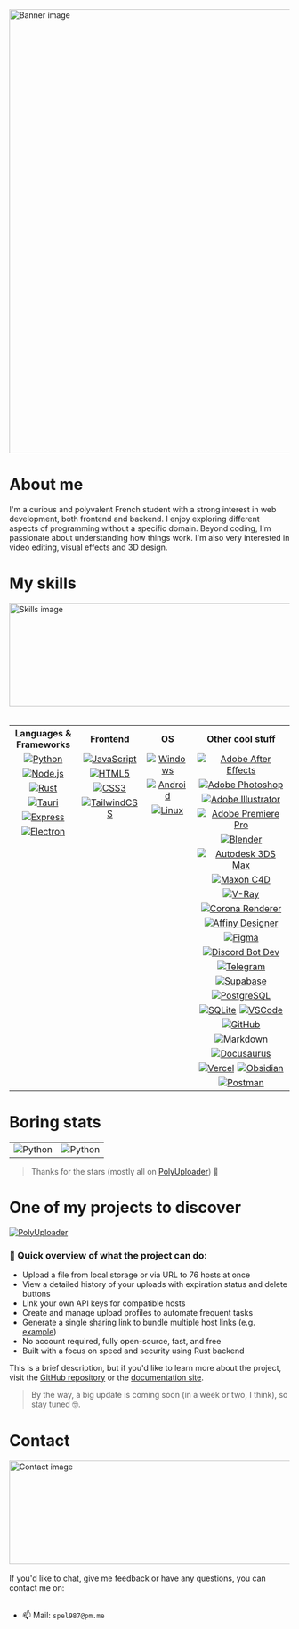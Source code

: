 <img width="1650" height="796" alt="Banner image" src="https://github.com/user-attachments/assets/3de962d3-36ed-4727-8101-5b1e5cbcef5d" />

# About me

I'm a curious and polyvalent French student with a strong interest in web development, both frontend and backend. I enjoy exploring different aspects of programming without a specific domain. Beyond coding, I'm passionate about understanding how things work. I'm also very interested in video editing, visual effects and 3D design.

# My skills

<img width="1650" height="185" alt="Skills image" src="https://github.com/user-attachments/assets/2a584d1d-9d46-4a10-8771-f50e558319c5" />
<br><br>
<table>
  <tr>
    <th>Languages & Frameworks</th>
    <th>Frontend</th>
    <th>OS</th>
    <th>Other cool stuff</th>
  </tr>
  <tr>
    <td align="center" style="vertical-align: top;">
      <div style="display: flex; flex-wrap: wrap; justify-content: center; gap: 6px;">
        <a href="https://www.python.org/" target="_blank"><img src="https://api.iconify.design/simple-icons:python.svg?color=%23e75820&height=25" title="Python"/></a>
        <a href="https://nodejs.org/en" target="_blank"><img src="https://api.iconify.design/devicon-plain:nodejs-wordmark.svg?color=%23e75820&height=25" title="Node.js"/></a>
        <a href="https://www.rust-lang.org/" target="_blank"><img src="https://api.iconify.design/simple-icons:rust.svg?color=%23e75820&height=25" title="Rust"/></a>
        <a href="https://tauri.app/" target="_blank"><img src="https://api.iconify.design/simple-icons:tauri.svg?color=%23e75820&height=25" title="Tauri"/></a>
        <a href="https://expressjs.com/" target="_blank"><img src="https://api.iconify.design/simple-icons:express.svg?color=%23e75820&height=25" title="Express"/></a>
        <a href="https://www.electronjs.org/" target="_blank"><img src="https://api.iconify.design/simple-icons:electron.svg?color=%23e75820&height=25" title="Electron"/></a>
      </div>
    </td>
    <td align="center" style="vertical-align: top;">
      <div style="display: flex; flex-wrap: wrap; justify-content: center; gap: 6px;">
        <a href="https://developer.mozilla.org/en-US/docs/Web/JavaScript" target="_blank"><img src="https://api.iconify.design/simple-icons:javascript.svg?color=%23e75820&height=25" title="JavaScript"/></a>
        <a href="https://developer.mozilla.org/en-US/docs/Web/HTML" target="_blank"><img src="https://api.iconify.design/simple-icons:html5.svg?color=%23e75820&height=25" title="HTML5"/></a>
        <a href="https://developer.mozilla.org/en-US/docs/Web/CSS" target="_blank"><img src="https://api.iconify.design/simple-icons:css3.svg?color=%23e75820&height=25" title="CSS3"/></a>
        <a href="https://tailwindcss.com/" target="_blank"><img src="https://api.iconify.design/simple-icons:tailwindcss.svg?color=%23e75820&height=25" title="TailwindCSS"/></a>
      </div>
    </td>
    <td align="center" style="vertical-align: top;">
      <div style="display: flex; flex-wrap: wrap; justify-content: center; gap: 6px;">
        <a href="https://microsoft.com/windows" target="_blank"><img src="https://api.iconify.design/simple-icons:windows.svg?color=%23e75820&height=25" title="Windows"/></a>
        <a href="https://www.android.com/" target="_blank"><img src="https://api.iconify.design/simple-icons:android.svg?color=%23e75820&height=25" title="Android"/></a>
        <a href="https://www.kernel.org/" target="_blank"><img src="https://api.iconify.design/simple-icons:linux.svg?color=%23e75820&height=25" title="Linux"/></a>
      </div>
    </td>
    <td align="center" style="vertical-align: top;">
      <div style="display: flex; flex-wrap: wrap; justify-content: center; gap: 6px;">
        <a href="https://www.adobe.com/products/aftereffects.html" target="_blank"><img src="https://api.iconify.design/simple-icons:adobeaftereffects.svg?color=%23e75820&height=25" title="Adobe After Effects"/></a>
        <a href="https://www.adobe.com/products/photoshop.html" target="_blank"><img src="https://api.iconify.design/simple-icons:adobephotoshop.svg?color=%23e75820&height=25" title="Adobe Photoshop"/></a>
        <a href="https://www.adobe.com/products/illustrator.html" target="_blank"><img src="https://api.iconify.design/simple-icons:adobeillustrator.svg?color=%23e75820&height=25" title="Adobe Illustrator"/></a>
        <a href="https://www.adobe.com/products/premiere.html" target="_blank"><img src="https://api.iconify.design/simple-icons:adobepremierepro.svg?color=%23e75820&height=25" title="Adobe Premiere Pro"/></a>
        <a href="https://www.blender.org/" target="_blank"><img src="https://api.iconify.design/simple-icons:blender.svg?color=%23e75820&height=25" title="Blender"/></a>
        <a href="https://www.autodesk.fr/products/3ds-max/overview" target="_blank"><img src="https://api.iconify.design/devicon-plain:3dsmax.svg?color=%23e75820&height=25" title="Autodesk 3DS Max"/></a>
        <a href="https://www.maxon.net/en/cinema-4d" target="_blank"><img src="https://api.iconify.design/simple-icons:cinema4d.svg?color=%23e75820&height=25" title="Maxon C4D"/></a>
        <a href="https://www.chaos.com/vray/3ds-max" target="_blank"><img src="https://api.iconify.design/file-icons:v-ray.svg?color=%23e75820&height=25" title="V-Ray"/></a>
        <a href="https://corona-renderer.com/" target="_blank"><img src="https://api.iconify.design/simple-icons:coronarenderer.svg?color=%23e75820&height=25" title="Corona Renderer"/></a>
        <a href="https://affinity.serif.com/en/designer/" target="_blank"><img src="https://api.iconify.design/simple-icons:affinitydesigner.svg?color=%23e75820&height=25" title="Affiny Designer"/></a>
        <a href="https://www.figma.com/" target="_blank"><img src="https://api.iconify.design/simple-icons:figma.svg?color=%23e75820&height=25" title="Figma"/></a>
        <a href="https://discord.com/developers/docs/intro" target="_blank"><img src="https://api.iconify.design/simple-icons:discord.svg?color=%23e75820&height=25" title="Discord Bot Dev"/></a>
        <a href="https://core.telegram.org/" target="_blank"><img src="https://api.iconify.design/simple-icons:telegram.svg?color=%23e75820&height=25" title="Telegram"/></a>
        <a href="https://supabase.com/" target="_blank"><img src="https://api.iconify.design/simple-icons:supabase.svg?color=%23e75820&height=25" title="Supabase"/></a>
        <a href="https://www.postgresql.org/" target="_blank"><img src="https://api.iconify.design/simple-icons:postgresql.svg?color=%23e75820&height=25" title="PostgreSQL"/></a>
        <a href="https://www.sqlite.org/" target="_blank"><img src="https://api.iconify.design/simple-icons:sqlite.svg?color=%23e75820&height=25" title="SQLite"/></a>
        <a href="https://code.visualstudio.com/" target="_blank"><img src="https://api.iconify.design/simple-icons:visualstudiocode.svg?color=%23e75820&height=25" title="VSCode"/></a>
        <a href="https://github.com/" target="_blank"><img src="https://api.iconify.design/simple-icons:github.svg?color=%23e75820&height=25" title="GitHub"/></a>
        <a><img src="https://api.iconify.design/simple-icons:markdown.svg?color=%23e75820&height=25" title="Markdown"/></a>
        <a href="https://docusaurus.io/" target="_blank"><img src="https://api.iconify.design/simple-icons:docusaurus.svg?color=%23e75820&height=25" title="Docusaurus"/></a>
        <a href="https://vercel.com/" target="_blank"><img src="https://api.iconify.design/simple-icons:vercel.svg?color=%23e75820&height=25" title="Vercel"/></a>
        <a href="https://obsidian.md/" target="_blank"><img src="https://api.iconify.design/simple-icons:obsidian.svg?color=%23e75820&height=25" title="Obsidian"/></a>
        <a href="https://postman.com/" target="_blank"><img src="https://api.iconify.design/simple-icons:postman.svg?color=%23e75820&height=25" title="Postman"/></a>
      </div>
    </td>
  </tr>
</table>


# Boring stats

<table>
  <tr>
    <td align="center" style="vertical-align: top;">
      <div style="display: flex; flex-wrap: wrap; justify-content: center;">
        <img src="https://github-readme-stats.vercel.app/api?username=spel987&show_icons=true&count_private=true&hide_border=true&icon_color=e75820&bg_color=0D0D0D&title_color=e75820&text_color=fff&border_radius=30" title="Python"/>
      </div>
    </td>
    <td align="center" style="vertical-align: top;">
      <div style="display: flex; flex-wrap: wrap; justify-content: center;">
        <img src="https://github-readme-stats.vercel.app/api/top-langs?username=spel987&show_icons=true&count_private=true&hide_border=true&icon_color=e75820&bg_color=0D0D0D&title_color=e75820&text_color=fff&border_radius=30" title="Python"/>
      </div>
    </td>
  </tr>
</table>

> Thanks for the stars (mostly all on [PolyUploader](https://github.com/spel987/PolyUploader)) 🙏

# One of my projects to discover

<div>

[![PolyUploader](https://github-readme-stats.vercel.app/api/pin/?username=spel987&repo=PolyUploader&show_icons=true&count_private=true&hide_border=true&icon_color=e75820&bg_color=0D0D0D&title_color=e75820&text_color=fff&border_radius=20)](https://github.com/spel987/PolyUploader)

</div>

### 🚀 Quick overview of what the project can do:

- Upload a file from local storage or via URL to 76 hosts at once
- View a detailed history of your uploads with expiration status and delete buttons
- Link your own API keys for compatible hosts
- Create and manage upload profiles to automate frequent tasks
- Generate a single sharing link to bundle multiple host links (e.g. [example](https://p-u.vercel.app/QZZGsMNho9))
- No account required, fully open-source, fast, and free
- Built with a focus on speed and security using Rust backend

This is a brief description, but if you'd like to learn more about the project, visit the [GitHub repository](https://github.com/spel987/PolyUploader) or the [documentation site](https://polyuploader.vercel.app).
> By the way, a big update is coming soon (in a week or two, I think), so stay tuned 🤓.

# Contact

<img width="1650" height="185" alt="Contact image" src="https://github.com/user-attachments/assets/eae26bb5-9ce0-4234-a342-bc424cc24ef0" />
<br><br>
If you'd like to chat, give me feedback or have any questions, you can contact me on:
<br><br>

- 📫 Mail: `spel987@pm.me`
